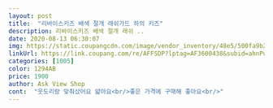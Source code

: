 ```yaml
---
layout: post 
title:  "리바이스키즈 배색 절개 래쉬가드 하의 키즈" 
description: 리바이스키즈 배색 절개 래쉬 ..
date: 2020-08-13 06:30:07 
img: https://static.coupangcdn.com/image/vendor_inventory/48e5/500fa9b2030ec3fe8e6ba89ab5638a861031249d75a187aaa6f6563ca8e4.jpg 
linkUrl: https://link.coupang.com/re/AFFSDP?lptag=AF3600438&subid=ahnPublicAsk&pageKey=201888179&itemId=589574364&vendorItemId=4544052814&traceid=V0-113-776f72fd59c84078 
categories: [1005] 
color: 1294AB 
price: 1900 
author: Ask View Shop 
cont:  "웃도리랑 맞춰샀어요 얇아요<br/>좋은 가격에 구매해 좋아요<br/>" 
---
```

